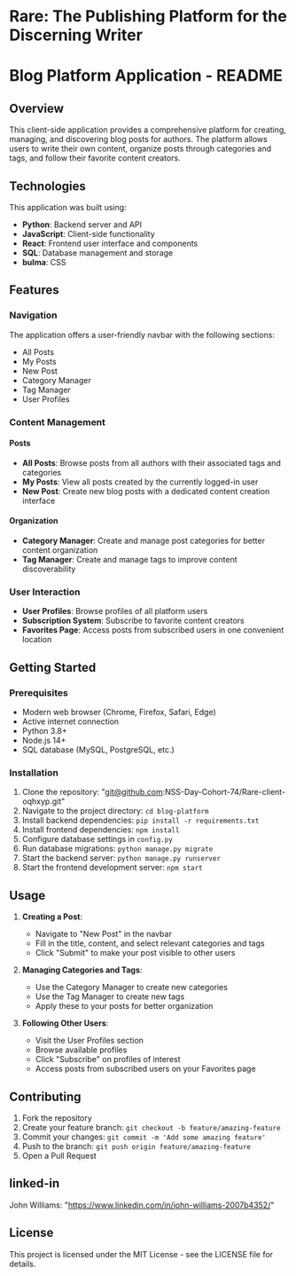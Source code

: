 # Rare: The Publishing Platform for the Discerning Writer

# Blog Platform Application - README

## Overview

This client-side application provides a comprehensive platform for creating, managing, and discovering blog posts for authors. The platform allows users to write their own content, organize posts through categories and tags, and follow their favorite content creators.

## Technologies

This application was built using:
- **Python**: Backend server and API
- **JavaScript**: Client-side functionality
- **React**: Frontend user interface and components
- **SQL**: Database management and storage
- **bulma**: CSS 

## Features

### Navigation
The application offers a user-friendly navbar with the following sections:
- All Posts
- My Posts
- New Post
- Category Manager
- Tag Manager
- User Profiles

### Content Management

#### Posts
- **All Posts**: Browse posts from all authors with their associated tags and categories
- **My Posts**: View all posts created by the currently logged-in user
- **New Post**: Create new blog posts with a dedicated content creation interface

#### Organization
- **Category Manager**: Create and manage post categories for better content organization
- **Tag Manager**: Create and manage tags to improve content discoverability

### User Interaction
- **User Profiles**: Browse profiles of all platform users
- **Subscription System**: Subscribe to favorite content creators
- **Favorites Page**: Access posts from subscribed users in one convenient location

## Getting Started

### Prerequisites
- Modern web browser (Chrome, Firefox, Safari, Edge)
- Active internet connection
- Python 3.8+
- Node.js 14+
- SQL database (MySQL, PostgreSQL, etc.)

### Installation
1. Clone the repository: "git@github.com:NSS-Day-Cohort-74/Rare-client-oqhxyp.git"
2. Navigate to the project directory: `cd blog-platform`
3. Install backend dependencies: `pip install -r requirements.txt`
4. Install frontend dependencies: `npm install`
5. Configure database settings in `config.py`
6. Run database migrations: `python manage.py migrate`
7. Start the backend server: `python manage.py runserver`
8. Start the frontend development server: `npm start`

## Usage

1. **Creating a Post**:
   - Navigate to "New Post" in the navbar
   - Fill in the title, content, and select relevant categories and tags
   - Click "Submit" to make your post visible to other users

2. **Managing Categories and Tags**:
   - Use the Category Manager to create new categories
   - Use the Tag Manager to create new tags
   - Apply these to your posts for better organization

3. **Following Other Users**:
   - Visit the User Profiles section
   - Browse available profiles
   - Click "Subscribe" on profiles of interest
   - Access posts from subscribed users on your Favorites page

## Contributing

1. Fork the repository
2. Create your feature branch: `git checkout -b feature/amazing-feature`
3. Commit your changes: `git commit -m 'Add some amazing feature'`
4. Push to the branch: `git push origin feature/amazing-feature`
5. Open a Pull Request

## linked-in 
John Williams: "https://www.linkedin.com/in/john-williams-2007b4352/"

## License

This project is licensed under the MIT License - see the LICENSE file for details.

